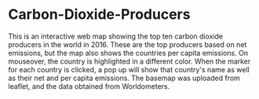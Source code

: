 # Carbon-Dioxide-Producers
This is an interactive web map showing the top ten carbon dioxide producers in the world in 2016. These are the top producers based on net emissions, but the map also shows the countries per capita emissions.
On mouseover, the country is highlighted in a different color. When the marker for each country is clicked, a pop up will show that country's name as well as their net and per capita emissions.
The basemap was uploaded from leaflet, and the data obtained from Worldometers.

